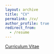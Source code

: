 ```yaml
---
layout: archive
title: "CV"
permalink: /cv/
author_profile: true
redirect_from:
  - /resume
---
```


[Curriculum Vitae](https://shsamyam.github.io/files/CV.pdf)

